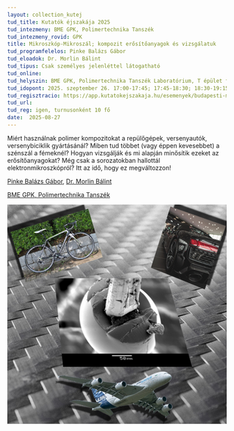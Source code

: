 ```yaml
---
layout: collection_kutej
tud_title: Kutatók éjszakája 2025
tud_intezmeny: BME GPK, Polimertechnika Tanszék
tud_intezmeny_rovid: GPK
title: Mikroszkóp-Mikroszál; kompozit erősítőanyagok és vizsgálatuk
tud_programfelelos: Pinke Balázs Gábor
tud_eloadok: Dr. Morlin Bálint
tud_tipus: Csak személyes jelenléttel látogatható
tud_online: 
tud_helyszin: BME GPK, Polimertechnika Tanszék Laboratórium, T épület földszint
tud_idopont: 2025. szeptember 26. 17:00-17:45; 17:45-18:30; 18:30-19:15; 19:15-20:00
tud_regisztracio: https://app.kutatokejszakaja.hu/esemenyek/budapesti-muszaki-es-gazdasagtudomanyi-egyetem-bme/mikroszkop-mikroszal-kompozit-erositoanyagok-es-vizsgalatuk-2
tud_url:
tud_reg: igen, turnusonként 10 fő
date:  2025-08-27
---
```


Miért használnak polimer kompozitokat a repülőgépek, versenyautók, versenybiciklik gyártásánál? Miben tud többet (vagy éppen kevesebbet) a szénszál a fémeknél? 
Hogyan vizsgálják és mi alapján minősítik ezeket az erősítőanyagokat? Még csak a sorozatokban hallottál elektronmikroszkópról? Itt az idő, hogy ez megváltozzon!

[Pinke Balázs Gábor](https://tudprog.bme.hu/kutatok_ejszakaja/profilok/pinke_balazs_gabor), [Dr. Morlin Bálint](http://www.pt.bme.hu/munkatarsadatlap.php?id=62kg49hu387647td29786bpccxc96c35466338Bo&l=m)

[BME GPK, Polimertechnika Tanszék](http://www.pt.bme.hu/fooldal.php?l=m)

![Gázturbinák az égen és a földön](../2025/images/mikroszkop-mikroszal-kompozit-erositoanyagok-es-vizsgalatuk.jpg)

